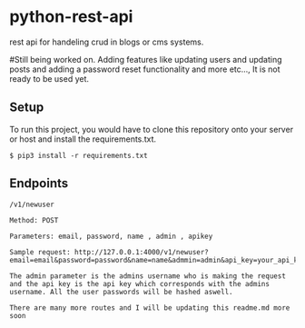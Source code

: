 # python-rest-api
rest api for handeling crud in blogs or cms systems.

#Still being worked on. Adding features like updating users and updating posts and adding a password reset functionality and more etc..., It is not ready to be used yet.


## Setup
To run this project, you would have to clone this repository onto your server or host and install the requirements.txt.

 ```
 $ pip3 install -r requirements.txt
 ```
 
 ## Endpoints
 ```
 /v1/newuser
 
 Method: POST
 
 Parameters: email, password, name , admin , apikey
 
 Sample request: http://127.0.0.1:4000/v1/newuser?email=email&password=password&name=name&admmin=admin&api_key=your_api_key
 
 The admin parameter is the admins username who is making the request and the api key is the api key which corresponds with the admins username. All the user passwords will be hashed aswell.
 
 There are many more routes and I will be updating this readme.md more soon
 ```
 

